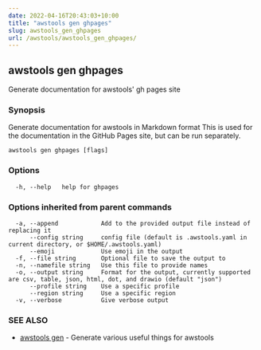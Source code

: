 ```yaml
---
date: 2022-04-16T20:43:03+10:00
title: "awstools gen ghpages"
slug: awstools_gen_ghpages
url: /awstools/awstools_gen_ghpages/
---
```

## awstools gen ghpages

Generate documentation for awstools' gh pages site

### Synopsis

Generate documentation for awstools in Markdown format
This is used for the documentation in the GitHub Pages site, but can be run separately.

```
awstools gen ghpages [flags]
```

### Options

```
  -h, --help   help for ghpages
```

### Options inherited from parent commands

```
  -a, --append            Add to the provided output file instead of replacing it
      --config string     config file (default is .awstools.yaml in current directory, or $HOME/.awstools.yaml)
      --emoji             Use emoji in the output
  -f, --file string       Optional file to save the output to
  -n, --namefile string   Use this file to provide names
  -o, --output string     Format for the output, currently supported are csv, table, json, html, dot, and drawio (default "json")
      --profile string    Use a specific profile
      --region string     Use a specific region
  -v, --verbose           Give verbose output
```

### SEE ALSO

* [awstools gen](#awstools-gen)	 - Generate various useful things for awstools


